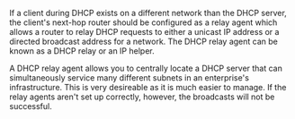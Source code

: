 If a client during DHCP exists on a different network than the DHCP server, the client's next-hop router should be configured as a relay agent which allows a router to relay DHCP requests to either a unicast IP address or a directed broadcast address for a network. The DHCP relay agent can be known as a DHCP relay or an IP helper.

A DHCP relay agent allows you to centrally locate a DHCP server that can simultaneously service many different subnets in an enterprise's infrastructure. This is very desireable as it is much easier to manage. If the relay agents aren't set up correctly, however, the broadcasts will not be successful.